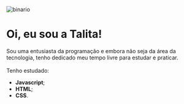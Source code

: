 ![binario](https://user-images.githubusercontent.com/71895567/95155901-98b7a780-076b-11eb-8158-a44d54d813ca.jpeg)

<h1>Oi, eu sou a Talita!</h1>

Sou uma entusiasta da programação e embora não seja da área da tecnologia, tenho dedicado meu tempo livre para estudar e praticar. <br><br>
Tenho estudado:<br>
* **Javascript**;
* **HTML**;
* **CSS**.

<!--
**Talita-8/Talita-8** is a ✨ _special_ ✨ repository because its `README.md` (this file) appears on your GitHub profile.

Here are some ideas to get you started:

- 🔭 I’m currently working on ...
- 🌱 I’m currently learning ...
- 👯 I’m looking to collaborate on ...
- 🤔 I’m looking for help with ...
- 💬 Ask me about ...
- 📫 How to reach me: ...
- 😄 Pronouns: ...
- ⚡ Fun fact: ...
-->
